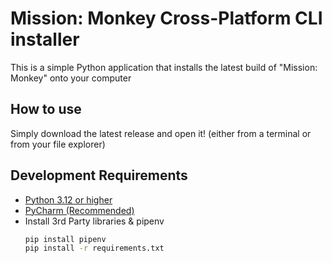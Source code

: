 # Mission: Monkey Cross-Platform CLI installer

This is a simple Python application that installs the latest build of "Mission: Monkey" onto your computer

## How to use
Simply download the latest release and open it! (either from a terminal or from your file explorer)


## Development Requirements
- [Python 3.12 or higher](https://www.python.org/downloads/)
- [PyCharm (Recommended)](https://www.jetbrains.com/pycharm/)
- Install 3rd Party libraries & pipenv
    ```sh
    pip install pipenv
    pip install -r requirements.txt
    ```